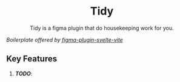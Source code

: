<h1 align="center">
  Tidy
</h1>

<!-- Slogan -->
<p align="center">
  Tidy is a figma plugin that do housekeeping work for you.
</p>

_Boilerplate offered by [figma-plugin-svelte-vite](https://github.com/the-dataface/figma-plugin-svelte-vite)_

## Key Features

1. **_TODO_**: 